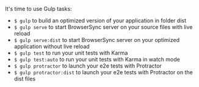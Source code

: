 It's time to use Gulp tasks:
- `$ gulp` to build an optimized version of your application in folder dist
- `$ gulp serve` to start BrowserSync server on your source files with live reload
- `$ gulp serve:dist` to start BrowserSync server on your optimized application without live reload
- `$ gulp test` to run your unit tests with Karma
- `$ gulp test:auto` to run your unit tests with Karma in watch mode
- `$ gulp protractor` to launch your e2e tests with Protractor
- `$ gulp protractor:dist` to launch your e2e tests with Protractor on the dist files
